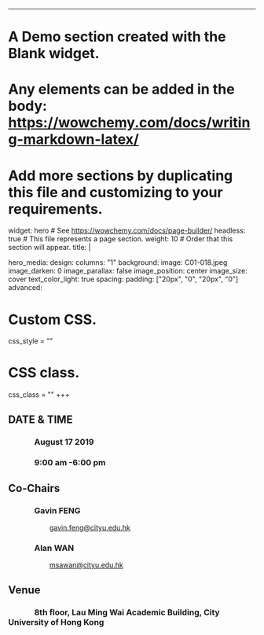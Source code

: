 ---
# A Demo section created with the Blank widget.
# Any elements can be added in the body: https://wowchemy.com/docs/writing-markdown-latex/
# Add more sections by duplicating this file and customizing to your requirements.

widget: hero  # See https://wowchemy.com/docs/page-builder/
headless: true  # This file represents a page section.
weight: 10  # Order that this section will appear.
title: |
 
hero_media: 
design:
  columns: "1"
  background:
    image: C01-018.jpeg
    image_darken: 0
    image_parallax: false
    image_position: center
    image_size: cover
    text_color_light: true
  spacing:
    padding: ["20px", "0", "20px", "0"]
advanced:
 # Custom CSS. 
 css_style = ""
 
 # CSS class.
 css_class = ""
+++
<br>
## DATE & TIME

### &emsp;&emsp;&emsp;     August 17 2019
###    &emsp;&emsp;&emsp;     9:00 am -6:00 pm

## Co-Chairs

### &emsp;&emsp;&emsp;              Gavin FENG 
&emsp;&emsp;&emsp;&emsp;&emsp;&emsp;gavin.feng@cityu.edu.hk
###   &emsp;&emsp;&emsp;          Alan WAN 
&emsp;&emsp;&emsp;&emsp;&emsp;&emsp;msawan@cityu.edu.hk

## Venue

###     &emsp;&emsp;&emsp;     8th floor, Lau Ming Wai Academic Building, City University of Hong Kong


